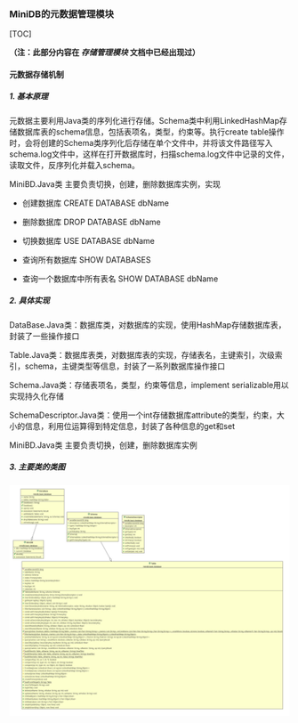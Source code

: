 ### MiniDB的元数据管理模块



[TOC]

**（注：此部分内容在 *存储管理模块* 文档中已经出现过）**

#### 元数据存储机制

##### 1. 基本原理
元数据主要利用Java类的序列化进行存储。Schema类中利用LinkedHashMap存储数据库表的schema信息，包括表项名，类型，约束等。执行create table操作时，会将创建的Schema类序列化后存储在单个文件中，并将该文件路径写入schema.log文件中，这样在打开数据库时，扫描schema.log文件中记录的文件，读取文件，反序列化并载入schema。

MiniBD.Java类 主要负责切换，创建，删除数据库实例，实现

- 创建数据库 CREATE DATABASE dbName

- 删除数据库 DROP DATABASE dbName

- 切换数据库 USE DATABASE dbName

- 查询所有数据库 SHOW DATABASES

- 查询一个数据库中所有表名 SHOW DATABASE dbName

##### 2. 具体实现

DataBase.Java类：数据库类，对数据库的实现，使用HashMap存储数据库表，封装了一些操作接口

Table.Java类：数据库表类，对数据库表的实现，存储表名，主键索引，次级索引，schema，主键类型等信息，封装了一系列数据库操作接口

Schema.Java类：存储表项名，类型，约束等信息，implement serializable用以实现持久化存储

SchemaDescriptor.Java类：使用一个int存储数据库attribute的类型，约束，大小的信息，利用位运算得到特定信息，封装了各种信息的get和set

MiniBD.Java类 主要负责切换，创建，删除数据库实例

##### 3. 主要类的类图

![](schema.cld.jpg)   